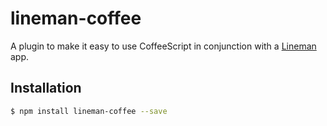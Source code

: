 # lineman-coffee

A plugin to make it easy to use CoffeeScript in conjunction with a [Lineman](http://linemanjs.com) app.

## Installation

```bash
$ npm install lineman-coffee --save
```
